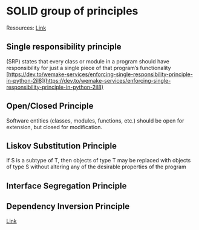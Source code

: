 # SOLID group of principles
Resources:
[Link](https://medium.com/@severinperez/writing-flexible-code-with-the-single-responsibility-principle-b71c4f3f883f)

## Single responsibility principle
(SRP) states that every class or module in a program should have responsibility for just a single piece of that program’s functionality
[https://dev.to/wemake-services/enforcing-single-responsibility-principle-in-python-2il8](https://dev.to/wemake-services/enforcing-single-responsibility-principle-in-python-2il8)


## Open/Closed Principle 
Software entities (classes, modules, functions, etc.) should be open for extension, but closed for modification.

## Liskov Substitution Principle
If S is a subtype of T, then objects of type T may be replaced with objects of type S without altering any of the desirable properties of the program

## Interface Segregation Principle 

## Dependency Inversion Principle
[Link](https://medium.com/@mrfksiv/python-design-patterns-01-introduction-54e681aaf2d0)
<!--stackedit_data:
eyJoaXN0b3J5IjpbLTE1MzE0MzYwNzgsLTE3NjY1MjQ0NDQsLT
E3MjA2Njg5OTksLTExMjU0NDI4NCwtMTEwMzgyMzI4NiwtODg4
NTAyODgxLC05OTY1ODE4NDVdfQ==
-->